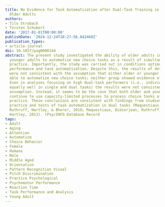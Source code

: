 ```yaml
---
title: No Evidence for Task Automatization after Dual-Task Training in Younger and
  Older Adults
authors:
- Tilo Strobach
- Torsten Schubert
date: '2017-01-01T00:00:00'
publishDate: '2024-12-24T10:27:56.842460Z'
publication_types:
- article-journal
doi: 10.1037/pag0000144
abstract: The present study investigated the ability of older adults in contrast to
  younger adults to automatize new choice tasks as a result of simultaneous dual-task
  practice. Importantly, the study was carried out in conditions optimal for dual-task
  performance and task automatization. Despite this, the results of detailed analyses
  were not consistent with the assumption that either older or younger adults are
  able to automatize new choice tasks; neither group showed evidence of automatization.
  Even in analyses focusing on high dual-task performers (i.e., individuals who performed
  equally well in single and dual tasks) the results were not consistent with this
  assumption. Instead, it seems to be the case that both older and younger adults
  continue to use capacity-limited processes to process choice tasks after dual-task
  practice. These conclusions are consistent with findings from studies using single-task
  practice and tests of task automatization in dual tasks (Maquestiaux, Laguë-Beauvais,
  Ruthruff, Hartley, & Bherer, 2010; Maquestiaux, Didierjean, Ruthruff, Chauvel, &
  Hartley, 2013). (PsycINFO Database Record
tags:
- Adult
- Aging
- Attention
- Automatism
- Choice Behavior
- Female
- Humans
- Male
- Middle Aged
- Orientation
- Pattern Recognition Visual
- Pitch Discrimination
- Practice Psychological
- Psychomotor Performance
- Reaction Time
- Task Performance and Analysis
- Young Adult
---
```

